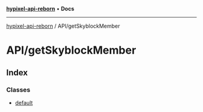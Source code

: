 [**hypixel-api-reborn**](../../README.md) • **Docs**

***

[hypixel-api-reborn](../../modules.md) / API/getSkyblockMember

# API/getSkyblockMember

## Index

### Classes

- [default](classes/default.md)
